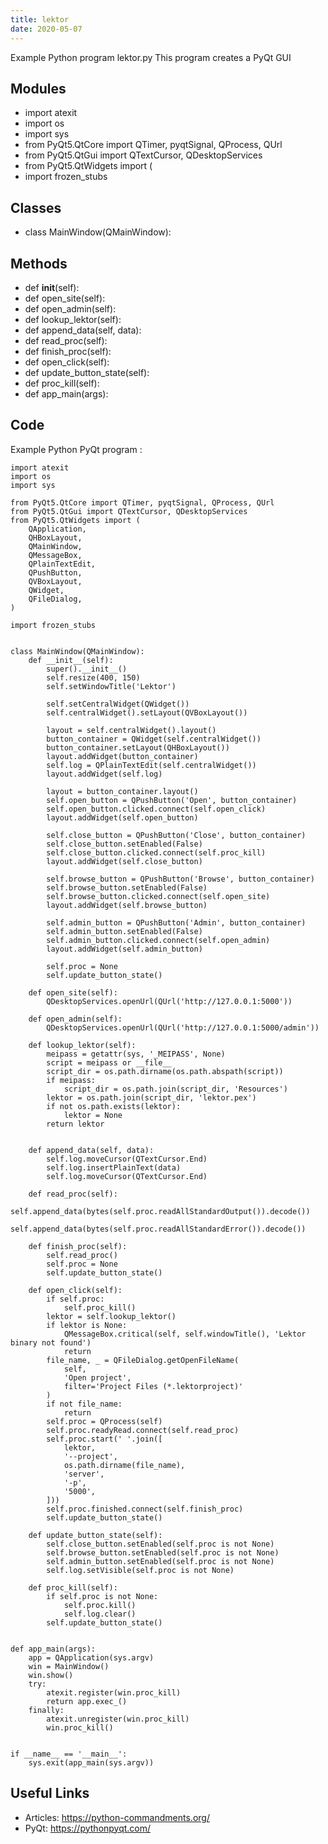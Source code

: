 ```yaml
---
title: lektor
date: 2020-05-07
---
```

Example Python program lektor.py
This program creates a PyQt GUI

## Modules

* import atexit
* import os
* import sys
* from PyQt5.QtCore import QTimer, pyqtSignal, QProcess, QUrl
* from PyQt5.QtGui import QTextCursor, QDesktopServices
* from PyQt5.QtWidgets import (
* import frozen_stubs

## Classes

* class MainWindow(QMainWindow):

## Methods

* def __init__(self):
* def open_site(self):
* def open_admin(self):
* def lookup_lektor(self):
* def append_data(self, data):
* def read_proc(self):
* def finish_proc(self):
* def open_click(self):
* def update_button_state(self):
* def proc_kill(self):
* def app_main(args):

## Code

Example Python PyQt program :

    import atexit
    import os
    import sys
    
    from PyQt5.QtCore import QTimer, pyqtSignal, QProcess, QUrl
    from PyQt5.QtGui import QTextCursor, QDesktopServices
    from PyQt5.QtWidgets import (
        QApplication,
        QHBoxLayout,
        QMainWindow,
        QMessageBox,
        QPlainTextEdit,
        QPushButton,
        QVBoxLayout,
        QWidget,
        QFileDialog,
    )
    
    import frozen_stubs
    
    
    class MainWindow(QMainWindow):
        def __init__(self):
            super().__init__()
            self.resize(400, 150)
            self.setWindowTitle('Lektor')
    
            self.setCentralWidget(QWidget())
            self.centralWidget().setLayout(QVBoxLayout())
    
            layout = self.centralWidget().layout()
            button_container = QWidget(self.centralWidget())
            button_container.setLayout(QHBoxLayout())
            layout.addWidget(button_container)
            self.log = QPlainTextEdit(self.centralWidget())
            layout.addWidget(self.log)
    
            layout = button_container.layout()
            self.open_button = QPushButton('Open', button_container)
            self.open_button.clicked.connect(self.open_click)
            layout.addWidget(self.open_button)
    
            self.close_button = QPushButton('Close', button_container)
            self.close_button.setEnabled(False)
            self.close_button.clicked.connect(self.proc_kill)
            layout.addWidget(self.close_button)
    
            self.browse_button = QPushButton('Browse', button_container)
            self.browse_button.setEnabled(False)
            self.browse_button.clicked.connect(self.open_site)
            layout.addWidget(self.browse_button)
    
            self.admin_button = QPushButton('Admin', button_container)
            self.admin_button.setEnabled(False)
            self.admin_button.clicked.connect(self.open_admin)
            layout.addWidget(self.admin_button)
    
            self.proc = None
            self.update_button_state()
    
        def open_site(self):
            QDesktopServices.openUrl(QUrl('http://127.0.0.1:5000'))
    
        def open_admin(self):
            QDesktopServices.openUrl(QUrl('http://127.0.0.1:5000/admin'))
    
        def lookup_lektor(self):
            meipass = getattr(sys, '_MEIPASS', None)
            script = meipass or __file__
            script_dir = os.path.dirname(os.path.abspath(script))
            if meipass:
                script_dir = os.path.join(script_dir, 'Resources')
            lektor = os.path.join(script_dir, 'lektor.pex')
            if not os.path.exists(lektor):
                lektor = None
            return lektor
    
    
        def append_data(self, data):
            self.log.moveCursor(QTextCursor.End)
            self.log.insertPlainText(data)
            self.log.moveCursor(QTextCursor.End)
    
        def read_proc(self):
            self.append_data(bytes(self.proc.readAllStandardOutput()).decode())
            self.append_data(bytes(self.proc.readAllStandardError()).decode())
    
        def finish_proc(self):
            self.read_proc()
            self.proc = None
            self.update_button_state()
    
        def open_click(self):
            if self.proc:
                self.proc_kill()
            lektor = self.lookup_lektor()
            if lektor is None:
                QMessageBox.critical(self, self.windowTitle(), 'Lektor binary not found')
                return
            file_name, _ = QFileDialog.getOpenFileName(
                self,
                'Open project',
                filter='Project Files (*.lektorproject)'
            )
            if not file_name:
                return
            self.proc = QProcess(self)
            self.proc.readyRead.connect(self.read_proc)
            self.proc.start(' '.join([
                lektor,
                '--project',
                os.path.dirname(file_name),
                'server',
                '-p',
                '5000',
            ]))
            self.proc.finished.connect(self.finish_proc)
            self.update_button_state()
    
        def update_button_state(self):
            self.close_button.setEnabled(self.proc is not None)
            self.browse_button.setEnabled(self.proc is not None)
            self.admin_button.setEnabled(self.proc is not None)
            self.log.setVisible(self.proc is not None)
    
        def proc_kill(self):
            if self.proc is not None:
                self.proc.kill()
                self.log.clear()
            self.update_button_state()
    
    
    def app_main(args):
        app = QApplication(sys.argv)
        win = MainWindow()
        win.show()
        try:
            atexit.register(win.proc_kill)
            return app.exec_()
        finally:
            atexit.unregister(win.proc_kill)
            win.proc_kill()
    
    
    if __name__ == '__main__':
        sys.exit(app_main(sys.argv))
    

## Useful Links

- Articles: https://python-commandments.org/
- PyQt: https://pythonpyqt.com/
